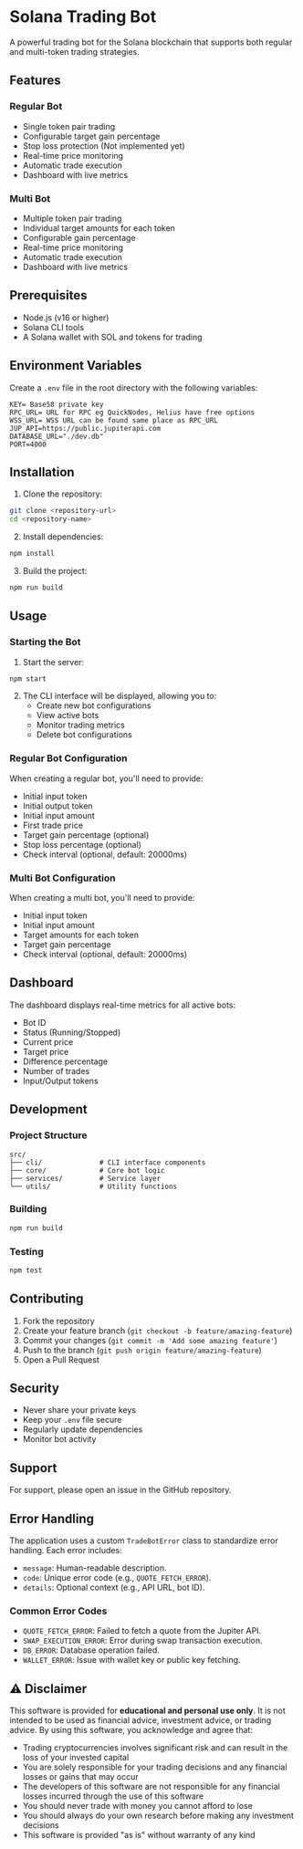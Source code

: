 # Solana Trading Bot

A powerful trading bot for the Solana blockchain that supports both regular and multi-token trading strategies.


## Features

### Regular Bot
- Single token pair trading
- Configurable target gain percentage
- Stop loss protection (Not implemented yet)
- Real-time price monitoring
- Automatic trade execution
- Dashboard with live metrics

### Multi Bot
- Multiple token pair trading
- Individual target amounts for each token
- Configurable gain percentage
- Real-time price monitoring
- Automatic trade execution
- Dashboard with live metrics

## Prerequisites

- Node.js (v16 or higher)
- Solana CLI tools
- A Solana wallet with SOL and tokens for trading

## Environment Variables

Create a `.env` file in the root directory with the following variables:

```env
KEY= Base58 private key
RPC_URL= URL for RPC eg QuickNodes, Helius have free options
WSS_URL= WSS URL can be found same place as RPC_URL
JUP_API=https://public.jupiterapi.com
DATABASE_URL="./dev.db"
PORT=4000
```

## Installation

1. Clone the repository:
```bash
git clone <repository-url>
cd <repository-name>
```

2. Install dependencies:
```bash
npm install
```

3. Build the project:
```bash
npm run build
```

## Usage

### Starting the Bot

1. Start the server:
```bash
npm start
```

2. The CLI interface will be displayed, allowing you to:
   - Create new bot configurations
   - View active bots
   - Monitor trading metrics
   - Delete bot configurations

### Regular Bot Configuration

When creating a regular bot, you'll need to provide:
- Initial input token
- Initial output token
- Initial input amount
- First trade price
- Target gain percentage (optional)
- Stop loss percentage (optional)
- Check interval (optional, default: 20000ms)

### Multi Bot Configuration

When creating a multi bot, you'll need to provide:
- Initial input token
- Initial input amount
- Target amounts for each token
- Target gain percentage
- Check interval (optional, default: 20000ms)

## Dashboard

The dashboard displays real-time metrics for all active bots:
- Bot ID
- Status (Running/Stopped)
- Current price
- Target price
- Difference percentage
- Number of trades
- Input/Output tokens

## Development

### Project Structure

```
src/
├── cli/              # CLI interface components
├── core/             # Core bot logic
├── services/         # Service layer
└── utils/            # Utility functions
```

### Building

```bash
npm run build
```

### Testing

```bash
npm test
```

## Contributing

1. Fork the repository
2. Create your feature branch (`git checkout -b feature/amazing-feature`)
3. Commit your changes (`git commit -m 'Add some amazing feature'`)
4. Push to the branch (`git push origin feature/amazing-feature`)
5. Open a Pull Request

## Security

- Never share your private keys
- Keep your `.env` file secure
- Regularly update dependencies
- Monitor bot activity

## Support

For support, please open an issue in the GitHub repository.

## Error Handling

The application uses a custom `TradeBotError` class to standardize error handling. Each error includes:
- `message`: Human-readable description.
- `code`: Unique error code (e.g., `QUOTE_FETCH_ERROR`).
- `details`: Optional context (e.g., API URL, bot ID).

### Common Error Codes
- `QUOTE_FETCH_ERROR`: Failed to fetch a quote from the Jupiter API.
- `SWAP_EXECUTION_ERROR`: Error during swap transaction execution.
- `DB_ERROR`: Database operation failed.
- `WALLET_ERROR`: Issue with wallet key or public key fetching.

## ⚠️ Disclaimer

This software is provided for **educational and personal use only**. It is not intended to be used as financial advice, investment advice, or trading advice. By using this software, you acknowledge and agree that:

- Trading cryptocurrencies involves significant risk and can result in the loss of your invested capital
- You are solely responsible for your trading decisions and any financial losses or gains that may occur
- The developers of this software are not responsible for any financial losses incurred through the use of this software
- You should never trade with money you cannot afford to lose
- You should always do your own research before making any investment decisions
- This software is provided "as is" without warranty of any kind
